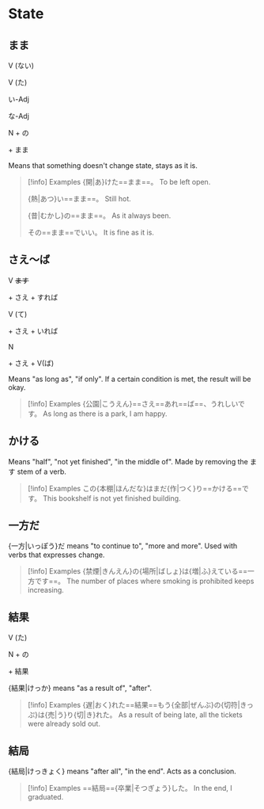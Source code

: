 # State

## まま

<div class="usage">
<div class="left">
	<p><span class="box">V (ない)</span></p>
	<p><span class="box">V (た)</span></p>
	<p><span class="box">い-Adj</span></p>
	<p><span class="box">な-Adj</span></p>
	<p><span class="box">N + の</span></p>
</div>
	<p class="right">+ まま</p>
</div>

Means that something doesn't change state, stays as it is.

> [!info] Examples
> {開|あ}けた==まま==。
> To be left open.
> 
> {熱|あつ}い==まま==。
> Still hot.
> 
> {昔|むかし}の==まま==。
> As it always been.
> 
> その==まま==でいい。
> It is fine as it is.

## さえ～ば

<div class="usage">
<div class="">
	<p><span class="box">V <strike>ます</strike></span></p>
</div>
	<p class="r">+ さえ + すれば</p>
</div>
<div class="usage">
<div class="">
	<p><span class="box">V (て)</span></p>
</div>
	<p class="r">+ さえ + いれば</p>
</div>
<div class="usage">
<div class="">
	<p><span class="box">N</span></p>
</div>
	<p class="r">+ さえ + V(ば)</p>
</div>

Means "as long as", "if only". If a certain condition is met, the result will be okay.

> [!info] Examples
> {公園|こうえん}==さえ==あれ==ば==、うれしいです。
> As long as there is a park, I am happy.

## かける

Means "half", "not yet finished", "in the middle of".
Made by removing the ます stem of a verb.

> [!info] Examples
> この{本棚|ほんだな}はまだ{作|つく}り==かける==です。
> This bookshelf is not yet finished building.

## 一方だ

{一方|いっぽう}だ means "to continue to", "more and more".
Used with verbs that expresses change.

> [!info] Examples
> {禁煙|きんえん}の{場所|ばしょ}は{増|ふ}えている==一方です==。
> The number of places where smoking is prohibited keeps increasing.

## 結果

<div class="usage">
<div class="left">
	<p><span class="box">V (た)</span></p>
	<p><span class="box">N + の</span></p>
</div>
	<p class="right">+ 結果</p>
</div>

{結果|けっか} means "as a result of", "after".

> [!info] Examples
> {遅|おく}れた==結果==もう{全部|ぜんぶ}の{切符|きっぷ}は{売|う}り{切|き}れた。
> As a result of being late, all the tickets were already sold out.

## 結局

{結局|けっきょく} means "after all", "in the end". Acts as a conclusion.

> [!info] Examples
> ==結局=={卒業|そつぎょう}した。
> In the end, I graduated.
